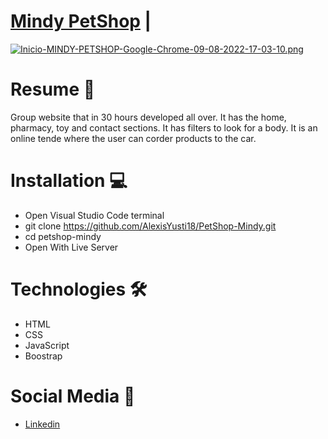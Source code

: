 # [Mindy PetShop](https://mindy-petshop.netlify.app/) | 

[![Inicio-MINDY-PETSHOP-Google-Chrome-09-08-2022-17-03-10.png](https://i.postimg.cc/G2pb8rm6/Inicio-MINDY-PETSHOP-Google-Chrome-09-08-2022-17-03-10.png)](https://mindy-petshop.netlify.app/)

# Resume 📜
Group website that in 30 hours developed all over. It has the home, pharmacy, toy and contact sections. It has filters to look for a body. It is an online tende where the user can corder products to the car.

# Installation 💻
 - Open Visual Studio Code terminal
 - git clone https://github.com/AlexisYusti18/PetShop-Mindy.git
 - cd petshop-mindy
 - Open With Live Server

# Technologies 🛠
- HTML
- CSS
- JavaScript
- Boostrap

# Social Media 📶
- [Linkedin ](https://www.linkedin.com/in/alexisyusti)
